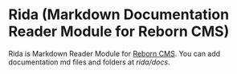 # Rida (Markdown Documentation Reader Module for Reborn CMS)

Rida is Markdown Reader Module for [Reborn CMS](http://reborncms.com). You can add documentation md files and folders at *rida/docs*.
